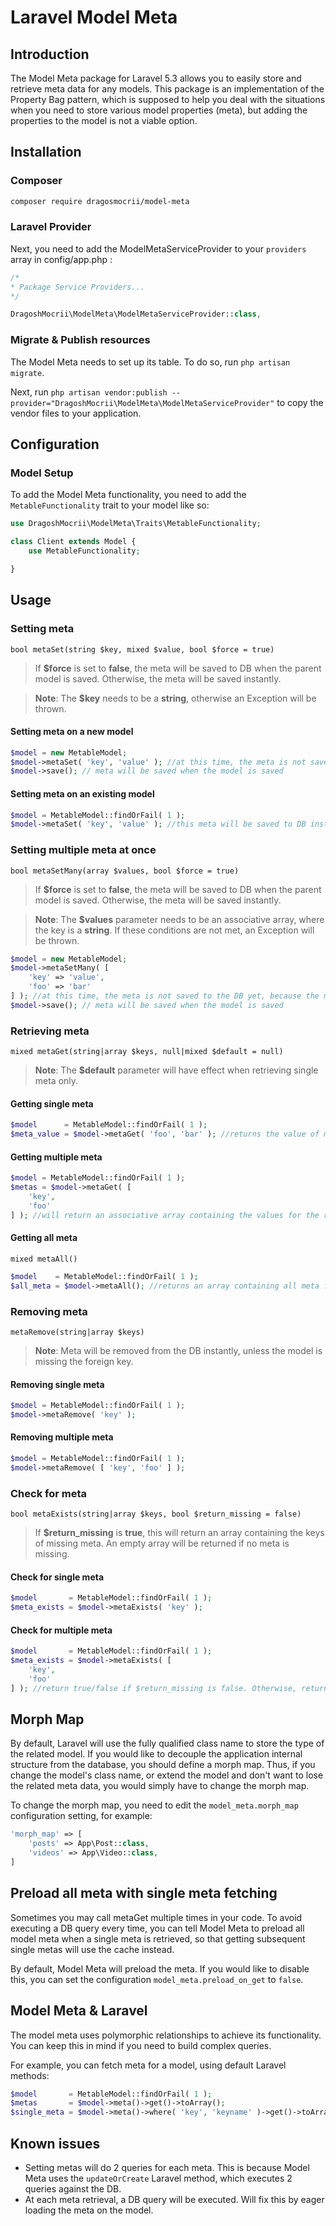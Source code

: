 # Laravel Model Meta

## Introduction

The Model Meta package for Laravel 5.3 allows you to easily store and retrieve meta data for any models. This package is an implementation of the Property Bag pattern, which is supposed to help you deal with the situations when you need to store various model properties (meta), but adding the properties to the model is not a viable option. 

## Installation

### Composer

```bash
composer require dragosmocrii/model-meta
```

### Laravel Provider

Next, you need to add the ModelMetaServiceProvider to your `providers` array in config/app.php :

```php
/*
* Package Service Providers...
*/

DragoshMocrii\ModelMeta\ModelMetaServiceProvider::class,
```

### Migrate & Publish resources

The Model Meta needs to set up its table. To do so, run `php artisan migrate`.

Next, run `php artisan vendor:publish --provider="DragoshMocrii\ModelMeta\ModelMetaServiceProvider"` to copy the vendor files to your application.

## Configuration

### Model Setup

To add the Model Meta functionality, you need to add the `MetableFunctionality` trait to your model like so:

```php
use DragoshMocrii\ModelMeta\Traits\MetableFunctionality;

class Client extends Model {
	use MetableFunctionality;

}
```

## Usage

### Setting meta

``bool metaSet(string $key, mixed $value, bool $force = true)``

> If **$force** is set to **false**, the meta will be saved to DB when the parent model is saved. Otherwise, the meta will be saved instantly.

> **Note**: The **$key** needs to be a **string**, otherwise an Exception will be thrown.

#### Setting meta on a new model

```php
$model = new MetableModel;
$model->metaSet( 'key', 'value' ); //at this time, the meta is not saved to the DB yet, because the model does not have a foreign key set yet
$model->save(); // meta will be saved when the model is saved
```

#### Setting meta on an existing model

```php
$model = MetableModel::findOrFail( 1 );
$model->metaSet( 'key', 'value' ); //this meta will be saved to DB instantly
```

### Setting multiple meta at once

``bool metaSetMany(array $values, bool $force = true)``

> If **$force** is set to **false**, the meta will be saved to DB when the parent model is saved. Otherwise, the meta will be saved instantly.

> **Note**: The **$values** parameter needs to be an associative array, where the key is a **string**. If these conditions are not met, an Exception will be thrown.

```php
$model = new MetableModel;
$model->metaSetMany( [
	'key' => 'value',
	'foo' => 'bar'
] ); //at this time, the meta is not saved to the DB yet, because the model does not have a foreign key set yet
$model->save(); // meta will be saved when the model is saved
```

### Retrieving meta

``mixed metaGet(string|array $keys, null|mixed $default = null)``

> **Note**: The **$default** parameter will have effect when retrieving single meta only.

#### Getting single meta

```php
$model      = MetableModel::findOrFail( 1 );
$meta_value = $model->metaGet( 'foo', 'bar' ); //returns the value of meta[foo] or 'bar' if meta[foo] does not exist
```

#### Getting multiple meta

```php
$model = MetableModel::findOrFail( 1 );
$metas = $model->metaGet( [
	'key',
	'foo'
] ); //will return an associative array containing the values for the respective meta keys. if meta does not exist, it will be assigned with a null value
```

#### Getting all meta

``mixed metaAll()``

```php
$model    = MetableModel::findOrFail( 1 );
$all_meta = $model->metaAll(); //returns an array containing all meta for the current model
```

### Removing meta

``metaRemove(string|array $keys)``

> **Note**: Meta will be removed from the DB instantly, unless the model is missing the foreign key.

#### Removing single meta

```php
$model = MetableModel::findOrFail( 1 );
$model->metaRemove( 'key' );
```

#### Removing multiple meta

```php
$model = MetableModel::findOrFail( 1 );
$model->metaRemove( [ 'key', 'foo' ] );
```

### Check for meta

``bool metaExists(string|array $keys, bool $return_missing = false)``

> If **$return_missing** is **true**, this will return an array containing the keys of missing meta. An empty array will be returned if no meta is missing.

#### Check for single meta

```php
$model       = MetableModel::findOrFail( 1 );
$meta_exists = $model->metaExists( 'key' );
```

#### Check for multiple meta

```php
$model       = MetableModel::findOrFail( 1 );
$meta_exists = $model->metaExists( [
	'key',
	'foo'
] ); //return true/false if $return_missing is false. Otherwise, returns an array containing the keys of the missing meta
```

## Morph Map

By default, Laravel will use the fully qualified class name to store the type of the related model. If you would like to decouple the application internal structure from the database, you should define a morph map. Thus, if you change the model's class name, or extend the model and don't want to lose the related meta data, you would simply have to change the morph map.

To change the morph map, you need to edit the `model_meta.morph_map` configuration setting, for example:

```php
'morph_map' => [
    'posts' => App\Post::class,
    'videos' => App\Video::class,
]
```

## Preload all meta with single meta fetching

Sometimes you may call metaGet multiple times in your code. To avoid executing a DB query every time, you can tell Model Meta to preload all model meta when a single meta is retrieved, so that getting subsequent single metas will use the cache instead.

By default, Model Meta will preload the meta. If you would like to disable this, you can set the configuration `model_meta.preload_on_get` to `false`.

## Model Meta & Laravel

The model meta uses polymorphic relationships to achieve its functionality. You can keep this in mind if you need to build complex queries.

For example, you can fetch meta for a model, using default Laravel methods:

```php
$model       = MetableModel::findOrFail( 1 );
$metas       = $model->meta()->get()->toArray();
$single_meta = $model->meta()->where( 'key', 'keyname' )->get()->toArray();
```

## Known issues

- Setting metas will do 2 queries for each meta. This is because Model Meta uses the ``updateOrCreate`` Laravel method, which executes 2 queries against the DB.
- At each meta retrieval, a DB query will be executed. Will fix this by eager loading the meta on the model.